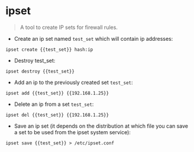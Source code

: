 # ipset

> A tool to create IP sets for firewall rules.

- Create an ip set named `test_set` which will contain ip addresses:

`ipset create {{test_set}} hash:ip`

- Destroy test_set:

`ipset destroy {{test_set}}`

- Add an ip to the previously created set `test_set`:

`ipset add {{test_set}} {{192.168.1.25}}`

- Delete an ip from a set `test_set`:

`ipset del {{test_set}} {{192.168.1.25}}`

- Save an ip set (it depends on the distribution at which file you can save a set to be used from the ipset system service):

`ipset save {{test_set}} > /etc/ipset.conf`

